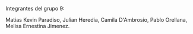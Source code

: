 Integrantes del grupo 9:

Matias Kevin Paradiso,
Julian Heredia,
Camila D'Ambrosio,
Pablo Orellana,
Melisa Ernestina Jimenez.
